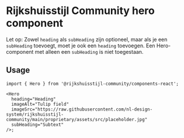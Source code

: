 <!-- @license CC0-1.0 -->

# Rijkshuisstijl Community hero component

Let op: Zowel `heading` als `subHeading` zijn optioneel, maar als je een `subHeading` toevoegt, moet je ook een `heading` toevoegen. Een Hero-component met alleen een `subHeading` is niet toegestaan.

## Usage

```tsx
import { Hero } from '@rijkshuisstijl-community/components-react';

<Hero
  heading="Heading"
  imageAlt="Tulip field"
  imageSrc="https://raw.githubusercontent.com/nl-design-system/rijkshuisstijl-community/main/proprietary/assets/src/placeholder.jpg"
  subHeading="Subtext"
/>;
```
